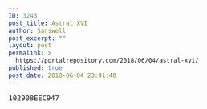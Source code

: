 ```yaml
---
ID: 3243
post_title: Astral XVI
author: Sanswell
post_excerpt: ""
layout: post
permalink: >
  https://portalrepository.com/2018/06/04/astral-xvi/
published: true
post_date: 2018-06-04 23:41:48
---
```

<pre>102908EEC947</pre>